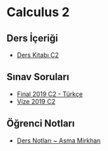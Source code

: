 # Calculus 2 


<!--Index-->


## Ders İçeriği

- [Ders Kitabı C2](./Ders%20%C4%B0%C3%A7eri%C4%9Fi/Ders%20Kitab%C4%B1%20C2.pdf)

## Sınav Soruları

- [Final 2019 C2 - Türkçe](./S%C4%B1nav%20Sorular%C4%B1/Final%202019%20C2%20-%20T%C3%BCrk%C3%A7e.pdf)
- [Vize 2019 C2](./S%C4%B1nav%20Sorular%C4%B1/Vize%202019%20C2.pdf)

## Öğrenci Notları

- [Ders Notları ~ Asma Mirkhan](./%C3%96%C4%9Frenci%20Notlar%C4%B1/Ders%20Notlar%C4%B1%20~%20Asma%20Mirkhan.pdf)



<!--Index-->
